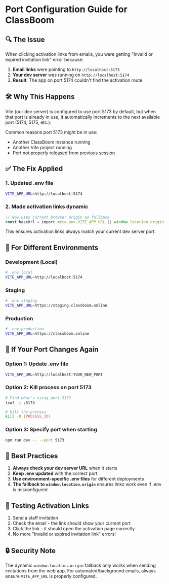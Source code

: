 # Port Configuration Guide for ClassBoom

## 🔍 The Issue

When clicking activation links from emails, you were getting "Invalid or expired invitation link" error because:

1. **Email links** were pointing to `http://localhost:5173`
2. **Your dev server** was running on `http://localhost:5174`
3. **Result**: The app on port 5174 couldn't find the activation route

## 🛠 Why This Happens

Vite (our dev server) is configured to use port 5173 by default, but when that port is already in use, it automatically increments to the next available port (5174, 5175, etc.).

Common reasons port 5173 might be in use:
- Another ClassBoom instance running
- Another Vite project running
- Port not properly released from previous session

## ✅ The Fix Applied

### 1. **Updated .env file**
```bash
VITE_APP_URL=http://localhost:5174
```

### 2. **Made activation links dynamic**
```typescript
// Now uses current browser origin as fallback
const baseUrl = import.meta.env.VITE_APP_URL || window.location.origin || 'http://localhost:5174';
```

This ensures activation links always match your current dev server port.

## 🚀 For Different Environments

### Development (Local)
```bash
# .env.local
VITE_APP_URL=http://localhost:5174
```

### Staging
```bash
# .env.staging
VITE_APP_URL=https://staging.classboom.online
```

### Production
```bash
# .env.production
VITE_APP_URL=https://classboom.online
```

## 🔧 If Your Port Changes Again

### Option 1: Update .env file
```bash
VITE_APP_URL=http://localhost:YOUR_NEW_PORT
```

### Option 2: Kill process on port 5173
```bash
# Find what's using port 5173
lsof -i :5173

# Kill the process
kill -9 [PROCESS_ID]
```

### Option 3: Specify port when starting
```bash
npm run dev -- --port 5173
```

## 📝 Best Practices

1. **Always check your dev server URL** when it starts
2. **Keep .env updated** with the correct port
3. **Use environment-specific .env files** for different deployments
4. **The fallback to `window.location.origin`** ensures links work even if .env is misconfigured

## 🎯 Testing Activation Links

1. Send a staff invitation
2. Check the email - the link should show your current port
3. Click the link - it should open the activation page correctly
4. No more "Invalid or expired invitation link" errors!

## 🔒 Security Note

The dynamic `window.location.origin` fallback only works when sending invitations from the web app. For automated/background emails, always ensure `VITE_APP_URL` is properly configured.